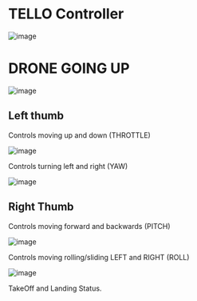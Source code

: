 # TELLO Controller

![image](https://github.com/ions29/cpp-reading-material/assets/127531384/90fe65b9-c3a9-4326-953b-ca88779e0b8d)


# DRONE GOING UP

![image](https://github.com/ions29/cpp-reading-material/assets/127531384/9bc966f4-eaf9-423d-887c-53ab2a6a6cbe)


## Left thumb

Controls moving up and down (THROTTLE)

![image](https://github.com/ions29/cpp-reading-material/assets/127531384/2d3dc17f-ead6-4b70-93bb-5f783f2acd70)

Controls turning left and right  (YAW)

![image](https://github.com/ions29/cpp-reading-material/assets/127531384/da512820-9807-4a90-91b1-93ba820e6954)

## Right Thumb

Controls moving forward and backwards (PITCH)

![image](https://github.com/ions29/cpp-reading-material/assets/127531384/10e742f2-1e36-469d-b59c-645cc5afd063)


Controls moving rolling/sliding LEFT and RIGHT  (ROLL)

![image](https://github.com/ions29/cpp-reading-material/assets/127531384/1314b41e-4f6e-4f13-a39a-807980617fcb)

TakeOff and Landing Status.
